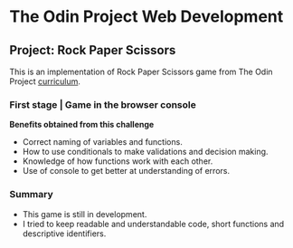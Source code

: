 # The Odin Project Web Development
## Project: Rock Paper Scissors
This is an implementation of Rock Paper Scissors game from The Odin Project [curriculum](https://www.theodinproject.com/paths/foundations/courses/foundations/lessons/rock-paper-scissors).

### First stage | Game in the browser console
**Benefits obtained from this challenge**
* Correct naming of variables and functions.
* How to use conditionals to make validations and decision making.
* Knowledge of how functions work with each other.
* Use of console to get better at understanding of errors.

### Summary
* This game is still in development.
* I tried to keep readable and understandable code, short functions and descriptive identifiers.